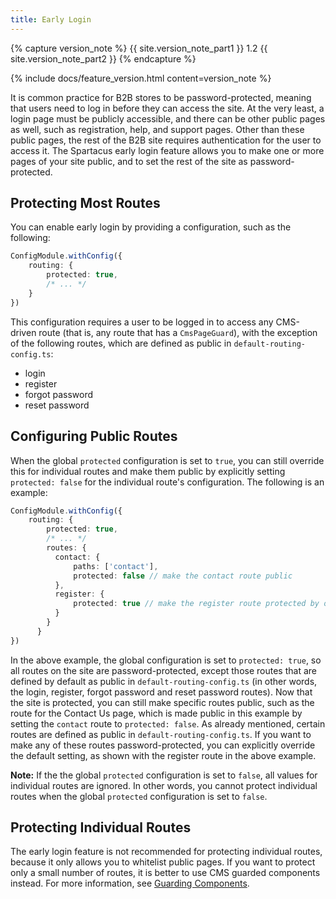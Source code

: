 ```yaml
---
title: Early Login
---
```


{% capture version_note %}
{{ site.version_note_part1 }} 1.2 {{ site.version_note_part2 }}
{% endcapture %}

{% include docs/feature_version.html content=version_note %}

It is common practice for B2B stores to be password-protected, meaning that users need to log in before they can access the site. At the very least, a login page must be publicly accessible, and there can be other public pages as well, such as registration, help, and support pages. Other than these public pages, the rest of the B2B site requires authentication for the user to access it. The Spartacus early login feature allows you to make one or more pages of your site public, and to set the rest of the site as password-protected.

## Protecting Most Routes

You can enable early login by providing a configuration, such as the following:

```typescript
ConfigModule.withConfig({
    routing: {
        protected: true,
        /* ... */
    }
})
```

This configuration requires a user to be logged in to access any CMS-driven route (that is, any route that has a `CmsPageGuard`), with the exception of the following routes, which are defined as public in `default-routing-config.ts`:

- login
- register
- forgot password
- reset password

## Configuring Public Routes

When the global `protected` configuration is set to `true`, you can still override this for individual routes and make them public by explicitly setting `protected: false` for the individual route's configuration. The following is an example:

```typescript
ConfigModule.withConfig({
    routing: {
        protected: true,
        /* ... */
        routes: {
          contact: {
              paths: ['contact'],
              protected: false // make the contact route public
          },
          register: {
              protected: true // make the register route protected by overriding the `protected: false` configuration in `default-routing-config.ts`
          }
        }
      }
})
```

In the above example, the global configuration is set to `protected: true`, so all routes on the site are password-protected, except those routes that are defined by default as public in `default-routing-config.ts` (in other words, the login, register, forgot password and reset password routes). Now that the site is protected, you can still make specific routes public, such as the route for the Contact Us page, which is made public in this example by setting the `contact` route to `protected: false`. As already mentioned, certain routes are defined as public in `default-routing-config.ts`. If you want to make any of these routes password-protected, you can explicitly override the default setting, as shown with the register route in the above example.

**Note:** If the the global `protected` configuration is set to `false`, all values for individual routes are ignored. In other words, you cannot protect individual routes when the global `protected` configuration is set to `false`.

## Protecting Individual Routes

The early login feature is not recommended for protecting individual routes, because it only allows you to whitelist public pages. If you want to protect only a small number of routes, it is better to use CMS guarded components instead. For more information, see [Guarding Components](https://sap.github.io/spartacus-docs/customizing-cms-components/#guarding-components).
